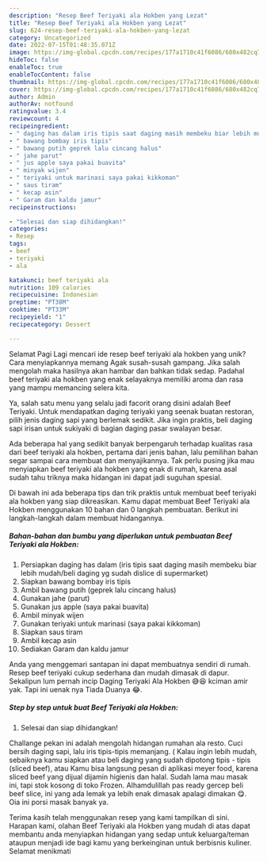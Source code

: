 ```yaml
---
description: "Resep Beef Teriyaki ala Hokben yang Lezat"
title: "Resep Beef Teriyaki ala Hokben yang Lezat"
slug: 624-resep-beef-teriyaki-ala-hokben-yang-lezat
category: Uncategorized
date: 2022-07-15T01:48:35.071Z
image: https://img-global.cpcdn.com/recipes/177a1710c41f6086/680x482cq70/beef-teriyaki-ala-hokben-foto-resep-utama.jpg
hideToc: false
enableToc: true
enableTocContent: false
thumbnail: https://img-global.cpcdn.com/recipes/177a1710c41f6086/680x482cq70/beef-teriyaki-ala-hokben-foto-resep-utama.jpg
cover: https://img-global.cpcdn.com/recipes/177a1710c41f6086/680x482cq70/beef-teriyaki-ala-hokben-foto-resep-utama.jpg
author: Admin
authorAv: notfound
ratingvalue: 3.4
reviewcount: 4
recipeingredient:
- " daging has dalam iris tipis saat daging masih membeku biar lebih mudahbeli daging yg sudah dislice di supermarket"
- " bawang bombay iris tipis"
- " bawang putih geprek lalu cincang halus"
- " jahe parut"
- " jus apple saya pakai buavita"
- " minyak wijen"
- " teriyaki untuk marinasi saya pakai kikkoman"
- " saus tiram"
- " kecap asin"
- " Garam dan kaldu jamur"
recipeinstructions:

- "Selesai dan siap dihidangkan!"
categories:
- Resep
tags:
- beef
- teriyaki
- ala

katakunci: beef teriyaki ala 
nutrition: 109 calories
recipecuisine: Indonesian
preptime: "PT38M"
cooktime: "PT33M"
recipeyield: "1"
recipecategory: Dessert

---
```



Selamat Pagi Lagi mencari ide resep beef teriyaki ala hokben yang unik? Cara menyiapkannya memang Agak susah-susah gampang. Jika salah mengolah maka hasilnya akan hambar dan bahkan tidak sedap. Padahal beef teriyaki ala hokben yang enak selayaknya memiliki aroma dan rasa yang mampu memancing selera kita.


Ya, salah satu menu yang selalu jadi facorit orang disini adalah Beef Teriyaki. Untuk mendapatkan daging teriyaki yang seenak buatan restoran, pilih jenis daging sapi yang berlemak sedikit. Jika ingin praktis, beli daging sapi irisan untuk sukiyaki di bagian daging pasar swalayan besar.

Ada beberapa hal yang sedikit banyak berpengaruh terhadap kualitas rasa dari beef teriyaki ala hokben, pertama dari jenis bahan, lalu pemilihan bahan segar sampai cara membuat dan menyajikannya. Tak perlu pusing jika mau menyiapkan beef teriyaki ala hokben yang enak di rumah, karena asal sudah tahu triknya maka hidangan ini dapat jadi suguhan spesial.


Di bawah ini ada beberapa tips dan trik praktis untuk membuat beef teriyaki ala hokben yang siap dikreasikan. Kamu dapat membuat Beef Teriyaki ala Hokben menggunakan 10 bahan dan 0 langkah pembuatan. Berikut ini langkah-langkah dalam membuat hidangannya.

<!--inarticleads1-->

##### Bahan-bahan dan bumbu yang diperlukan untuk pembuatan Beef Teriyaki ala Hokben:

1. Persiapkan  daging has dalam (iris tipis saat daging masih membeku biar lebih mudah/beli daging yg sudah dislice di supermarket)
1. Siapkan  bawang bombay iris tipis
1. Ambil  bawang putih (geprek lalu cincang halus)
1. Gunakan  jahe (parut)
1. Gunakan  jus apple (saya pakai buavita)
1. Ambil  minyak wijen
1. Gunakan  teriyaki untuk marinasi (saya pakai kikkoman)
1. Siapkan  saus tiram
1. Ambil  kecap asin
1. Sediakan  Garam dan kaldu jamur


Anda yang menggemari santapan ini dapat membuatnya sendiri di rumah. Resep beef teriyaki cukup sederhana dan mudah dimasak di dapur. Sekalipun lum pernah incip Daging Teriyaki Ala Hokben 😅😆 kciman amir yak. Tapi ini uenak nya Tiada Duanya 😂. 

<!--inarticleads2-->

##### Step by step untuk buat Beef Teriyaki ala Hokben:


1. Selesai dan siap dihidangkan!

Challange pekan ini adalah mengolah hidangan rumahan ala resto. Cuci bersih daging sapi, lalu iris tipis-tipis memanjang. ( Kalau ingin lebih mudah, sebaiknya kamu siapkan atau beli daging yang sudah dipotong tipis - tipis (sliced beef), atau Kamu bisa langsung pesan di aplikasi meyer food, karena sliced beef yang dijual dijamin higienis dan halal. Sudah lama mau masak ini, tapi stok kosong di toko Frozen. Alhamdulillah pas ready gercep beli beef slice, ini yang ada lemak ya lebih enak dimasak apalagi dimakan 😋. Oia ini porsi masak banyak ya. 

Terima kasih telah menggunakan resep yang kami tampilkan di sini. Harapan kami, olahan Beef Teriyaki ala Hokben yang mudah di atas dapat membantu anda menyiapkan hidangan yang sedap untuk keluarga/teman ataupun menjadi ide bagi kamu yang berkeinginan untuk berbisnis kuliner. Selamat menikmati
